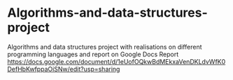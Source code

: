 # Algorithms-and-data-structures-project
Algorithms and data structures project with realisations on different programming languages and report on Google Docs
Report https://docs.google.com/document/d/1eUofOQkwBdMEkxaVenDKLdvWfK0DefHbKwfppaOiSNw/edit?usp=sharing
